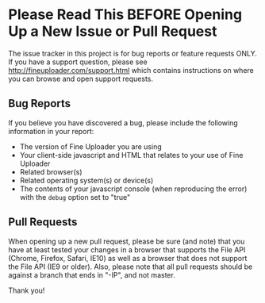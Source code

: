 # Please Read This BEFORE Opening Up a New Issue or Pull Request #

The issue tracker in this project is for bug reports or feature requests ONLY.  If you have a support question, 
please see http://fineuploader.com/support.html which contains instructions on where you can browse and open support 
requests.


## Bug Reports ##
If you believe you have discovered a bug, please include the following information in your report:
* The version of Fine Uploader you are using
* Your client-side javascript and HTML that relates to your use of Fine Uploader
* Related browser(s)
* Related operating system(s) or device(s)
* The contents of your javascript console (when reproducing the error) with the `debug` option set to "true"



## Pull Requests ##
When opening up a new pull request, please be sure (and note) that you have at least tested your changes in a browser that
supports the File API (Chrome, Firefox, Safari, IE10) as well as a browser that does not support the File API (IE9 or older).
Also, please note that all pull requests should be against a branch that ends in "-IP", and not master.


Thank you!
